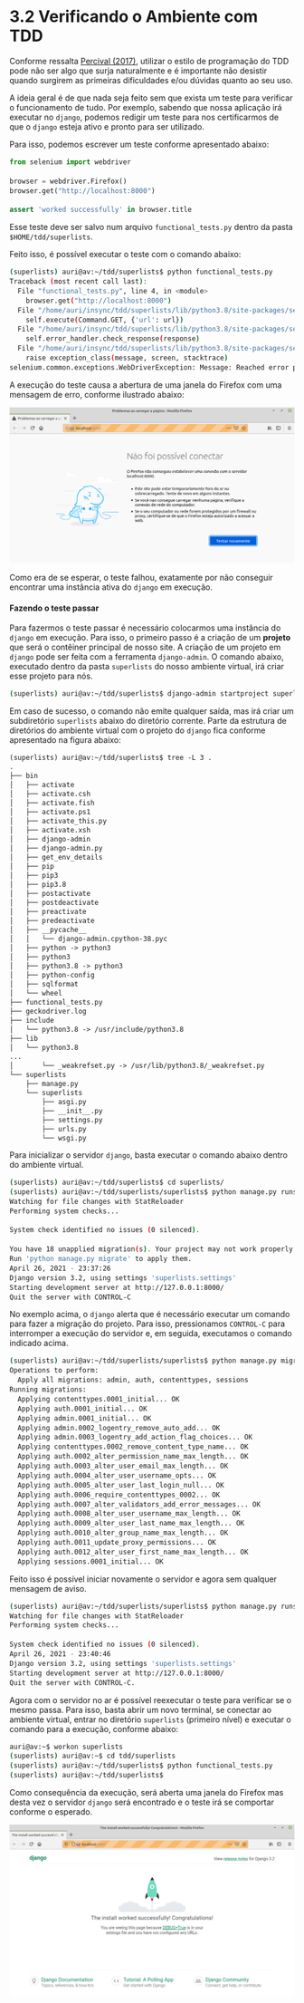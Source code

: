 # 3.2 Verificando o Ambiente com TDD

Conforme ressalta [Percival \(2017\)](http://www.obeythetestinggoat.com/pages/book.html), utilizar o estilo de programação do TDD pode não ser algo que surja naturalmente e é importante não desistir quando surgirem as primeiras dificuldades e/ou dúvidas quanto ao seu uso. 

A ideia geral é de que nada seja feito sem que exista um teste para verificar o funcionamento de tudo. Por exemplo, sabendo que nossa aplicação irá executar no `django`, podemos redigir um teste para nos certificarmos de que o `django` esteja ativo e pronto para ser utilizado.

Para isso, podemos escrever um teste conforme apresentado abaixo:

```python
from selenium import webdriver

browser = webdriver.Firefox()
browser.get("http://localhost:8000")

assert 'worked successfully' in browser.title
```

Esse teste deve ser salvo num arquivo `functional_tests.py` dentro da pasta `$HOME/tdd/superlists`. 

Feito isso, é possível executar o teste com o comando abaixo:

```bash
(superlists) auri@av:~/tdd/superlists$ python functional_tests.py 
Traceback (most recent call last):
  File "functional_tests.py", line 4, in <module>
    browser.get("http://localhost:8000")
  File "/home/auri/insync/tdd/superlists/lib/python3.8/site-packages/selenium/webdriver/remote/webdriver.py", line 333, in get
    self.execute(Command.GET, {'url': url})
  File "/home/auri/insync/tdd/superlists/lib/python3.8/site-packages/selenium/webdriver/remote/webdriver.py", line 321, in execute
    self.error_handler.check_response(response)
  File "/home/auri/insync/tdd/superlists/lib/python3.8/site-packages/selenium/webdriver/remote/errorhandler.py", line 242, in check_response
    raise exception_class(message, screen, stacktrace)
selenium.common.exceptions.WebDriverException: Message: Reached error page: about:neterror?e=connectionFailure&u=http%3A//localhost%3A8000/&c=UTF-8&d=O%20Firefox%20n%C3%A3o%20conseguiu%20estabelecer%20uma%20conex%C3%A3o%20com%20o%20servidor%20localhost%3A8000.
```

A execução do teste causa a abertura de uma janela do Firefox com uma mensagem de erro, conforme ilustrado abaixo:

![](../.gitbook/assets/django-01.png)

Como era de se esperar, o teste falhou, exatamente por não conseguir encontrar uma instância ativa do `django` em execução.

#### Fazendo o teste passar

Para fazermos o teste passar é necessário colocarmos uma instância do `django` em execução. Para isso, o primeiro passo é a criação de um **projeto** que será o contêiner principal de nosso site. A criação de um projeto em `django` pode ser feita com a ferramenta `django-admin`. O comando abaixo, executado dentro da pasta `superlists` do nosso ambiente virtual, irá criar esse projeto para nós.

```bash
(superlists) auri@av:~/tdd/superlists$ django-admin startproject superlists
```

Em caso de sucesso, o comando não emite qualquer saída, mas irá criar um subdiretório `superlists` abaixo do diretório corrente. Parte da estrutura de diretórios do ambiente virtual com o projeto do `django` fica conforme apresentado na figura abaixo:

```text
(superlists) auri@av:~/tdd/superlists$ tree -L 3 .
.
├── bin
│   ├── activate
│   ├── activate.csh
│   ├── activate.fish
│   ├── activate.ps1
│   ├── activate_this.py
│   ├── activate.xsh
│   ├── django-admin
│   ├── django-admin.py
│   ├── get_env_details
│   ├── pip
│   ├── pip3
│   ├── pip3.8
│   ├── postactivate
│   ├── postdeactivate
│   ├── preactivate
│   ├── predeactivate
│   ├── __pycache__
│   │   └── django-admin.cpython-38.pyc
│   ├── python -> python3
│   ├── python3
│   ├── python3.8 -> python3
│   ├── python-config
│   ├── sqlformat
│   └── wheel
├── functional_tests.py
├── geckodriver.log
├── include
│   └── python3.8 -> /usr/include/python3.8
├── lib
│   └── python3.8
...
│       └── _weakrefset.py -> /usr/lib/python3.8/_weakrefset.py
└── superlists
    ├── manage.py
    └── superlists
        ├── asgi.py
        ├── __init__.py
        ├── settings.py
        ├── urls.py
        └── wsgi.py
```

Para inicializar o servidor `django`, basta executar o comando abaixo dentro do ambiente virtual.

```bash
(superlists) auri@av:~/tdd/superlists$ cd superlists/
(superlists) auri@av:~/tdd/superlists/superlists$ python manage.py runserver
Watching for file changes with StatReloader
Performing system checks...

System check identified no issues (0 silenced).

You have 18 unapplied migration(s). Your project may not work properly until you apply the migrations for app(s): admin, auth, contenttypes, sessions.
Run 'python manage.py migrate' to apply them.
April 26, 2021 - 23:37:26
Django version 3.2, using settings 'superlists.settings'
Starting development server at http://127.0.0.1:8000/
Quit the server with CONTROL-C
```

No exemplo acima, o `django` alerta que é necessário executar um comando para fazer a migração do projeto. Para isso, pressionamos `CONTROL-C` para interromper a execução do servidor e, em seguida, executamos o comando indicado acima.

```bash
(superlists) auri@av:~/tdd/superlists/superlists$ python manage.py migrate
Operations to perform:
  Apply all migrations: admin, auth, contenttypes, sessions
Running migrations:
  Applying contenttypes.0001_initial... OK
  Applying auth.0001_initial... OK
  Applying admin.0001_initial... OK
  Applying admin.0002_logentry_remove_auto_add... OK
  Applying admin.0003_logentry_add_action_flag_choices... OK
  Applying contenttypes.0002_remove_content_type_name... OK
  Applying auth.0002_alter_permission_name_max_length... OK
  Applying auth.0003_alter_user_email_max_length... OK
  Applying auth.0004_alter_user_username_opts... OK
  Applying auth.0005_alter_user_last_login_null... OK
  Applying auth.0006_require_contenttypes_0002... OK
  Applying auth.0007_alter_validators_add_error_messages... OK
  Applying auth.0008_alter_user_username_max_length... OK
  Applying auth.0009_alter_user_last_name_max_length... OK
  Applying auth.0010_alter_group_name_max_length... OK
  Applying auth.0011_update_proxy_permissions... OK
  Applying auth.0012_alter_user_first_name_max_length... OK
  Applying sessions.0001_initial... OK

```

Feito isso é possível iniciar novamente o servidor e agora sem qualquer mensagem de aviso.

```bash
(superlists) auri@av:~/tdd/superlists/superlists$ python manage.py runserver
Watching for file changes with StatReloader
Performing system checks...

System check identified no issues (0 silenced).
April 26, 2021 - 23:40:46
Django version 3.2, using settings 'superlists.settings'
Starting development server at http://127.0.0.1:8000/
Quit the server with CONTROL-C.

```

Agora com o servidor no ar é possível reexecutar o teste para verificar se o mesmo passa. Para isso, basta abrir um novo terminal, se conectar ao ambiente virtual, entrar no diretório `superlists` \(primeiro nível\) e executar o comando para a execução, conforme abaixo:

```bash
auri@av:~$ workon superlists
(superlists) auri@av:~$ cd tdd/superlists
(superlists) auri@av:~/tdd/superlists$ python functional_tests.py 
(superlists) auri@av:~/tdd/superlists$
```

Como consequência da execução, será aberta uma janela do Firefox mas desta vez o servidor `django` será encontrado e o teste irá se comportar conforme o esperado.

![](../.gitbook/assets/django-02.png)



